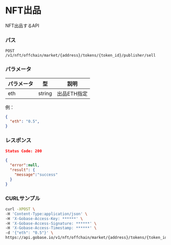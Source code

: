# NFT出品

NFT出品するAPI

### パス
```
POST /v1/nft/offchain/market/{address}/tokens/{token_id}/publisher/sell
```

### パラメータ

|  パラメータ    |  型              | 説明                |
| ------------ | ---------------- | ------------------- |
|  eth         |  string          | 出品ETH指定          |

例：
```json
{
  "eth": "0.5",
}
```

### レスポンス
```json
Status Code: 200

{
  "error":null,
  "result": {
    "message":"success"
  }
}
```

### CURLサンプル
```bash
curl -XPOST \
-H 'Content-Type:application/json' \
-H 'X-Gobase-Access-Key: ******' \
-H 'X-Gobase-Access-Signature: ******' \
-H 'X-Gobase-Access-Timestamp: ******' \
-d '{"eth": "0.5"}' \
https://api.gobase.io/v1/nft/offchain/market/{address}/tokens/{token_id}/publisher/sell
```
